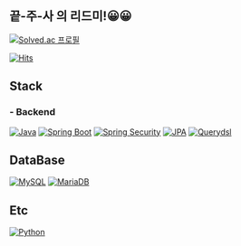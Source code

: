 ## 끝-주-사 의 리드미!😀😀

[![Solved.ac
프로필](http://mazassumnida.wtf/api/v2/generate_badge?boj=wldbs4746)](https://solved.ac/wldbs4746)

[![Hits](https://hits.seeyoufarm.com/api/count/incr/badge.svg?url=https%3A%2F%2Fgithub.com%2Fsukangpunch&count_bg=%2379C83D&title_bg=%23555555&icon=&icon_color=%23E7E7E7&title=hits&edge_flat=false)](https://hits.seeyoufarm.com)

## Stack
### - Backend

[![Java](https://img.shields.io/badge/Java-blue)](https://www.java.com)
[![Spring Boot](https://img.shields.io/badge/Spring%20Boot-brightgreen)](https://spring.io/projects/spring-boot)
[![Spring Security](https://img.shields.io/badge/Spring%20Security-brightgreen)](https://spring.io/projects/spring-security)
[![JPA](https://img.shields.io/badge/JPA-blue)](https://spring.io/projects/spring-data-jpa)
[![Querydsl](https://img.shields.io/badge/Querydsl-blue)](https://github.com/querydsl/querydsl)

## DataBase
[![MySQL](https://img.shields.io/badge/MySQL-lightblue)](https://www.mysql.com)
[![MariaDB](https://img.shields.io/badge/MariaDB-lightgrey)](https://mariadb.org)

## Etc
[![Python](https://img.shields.io/badge/Python-blue)](https://www.python.org)



